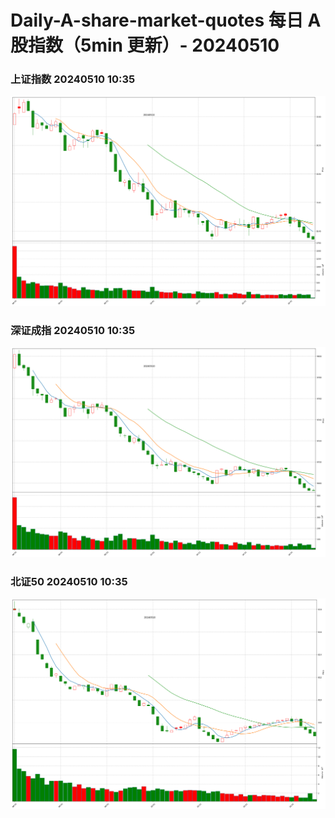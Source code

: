 
# Daily-A-share-market-quotes 每日 A 股指数（5min 更新）- 20240510

### 上证指数 20240510 10:35
![](./fig/2024/5/20240510-sh000001.png)

### 深证成指 20240510 10:35
![](./fig/2024/5/20240510-sz399001.png)

### 北证50 20240510 10:35
![](./fig/2024/5/20240510-bj899050.png)
